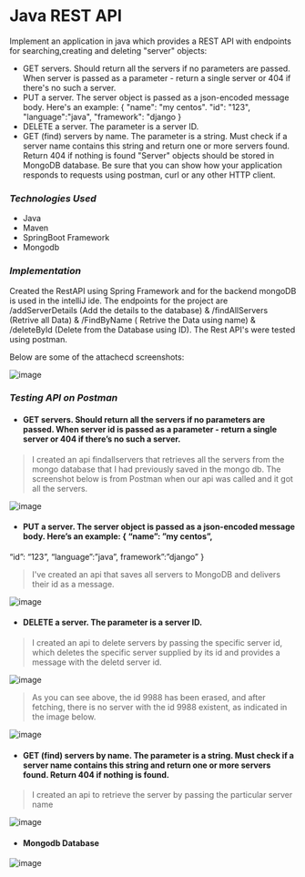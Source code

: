 # Java REST API

Implement an application in java which provides a REST API with endpoints for searching,creating and deleting "server" objects:
* GET servers. Should return all the servers if no parameters are passed. When server is passed as a parameter - return a single server or 404 if there's no such a server.
* PUT a server. The server object is passed as a json-encoded message body. Here's an example:
{
"name": "my centos".
"id": "123",
"language":"java", 
"framework": "django
}
* DELETE a server. The parameter is a server ID.
* GET (find) servers by name. The parameter is a string. Must check if a server name contains this string and return one or more servers found. Return 404 if nothing is found
"Server" objects should be stored in MongoDB database.
Be sure that you can show how your application responds to requests using postman, curl or any other HTTP client.

### ***Technologies Used***
* Java
* Maven
* SpringBoot Framework
* Mongodb

### ***Implementation***

Created the RestAPI using Spring Framework and for the backend mongoDB is used in the intelliJ ide. The endpoints for the project are /addServerDetails (Add the details to the database) & /findAllServers (Retrive all Data) & /FindByName ( Retrive the Data using name) & /deleteById (Delete from the Database using ID). The Rest API's were tested using postman.

Below are some of the attachecd screenshots:

![image](https://user-images.githubusercontent.com/111385394/227761192-aeff2623-7b13-44b0-a6fb-dbfd08cd080f.png)

### ***Testing API on Postman***

* #### GET servers. Should return all the servers if no parameters are passed. When server id is passed as a parameter - return a single server or 404 if there’s no such a server.
> I created an api findallservers that retrieves all the servers from the mongo database that I had previously saved in the mongo db. The screenshot below is from Postman when our api was called and it got all the servers.

![image](https://user-images.githubusercontent.com/111385394/227744720-711b99f3-b1ad-4c55-acc6-ae2b3bedc1e6.png)

* #### PUT a server. The server object is passed as a json-encoded message body. Here’s an example: { “name”: ”my centos”, 
“id”: “123”, 
“language”:”java”, 
framework”:”django” 
}

> I've created an api that saves all servers to MongoDB and delivers their id as a message.

![image](https://user-images.githubusercontent.com/111385394/227744732-bb70f107-12c4-4614-a3bd-afca37c0da3b.png)

* #### DELETE a server. The parameter is a server ID.
> I created an api to delete servers by passing the specific server id, which deletes the specific server supplied by its id and provides a message with the deletd server id.

![image](https://user-images.githubusercontent.com/111385394/227744770-09df2f58-e5b6-4095-b93f-660535f3f01f.png)

> As you can see above, the id 9988 has been erased, and after fetching, there is no server with the id 9988 existent, as indicated in the image below.

![image](https://user-images.githubusercontent.com/111385394/227744935-1e1eb03b-c69c-48c7-94ab-45d63c408860.png)

* #### GET (find) servers by name. The parameter is a string. Must check if a server name contains this string and return one or more servers found. Return 404 if nothing is found.
> I created an api to retrieve the server by passing the particular server name  

![image](https://user-images.githubusercontent.com/111385394/227744783-4338ece2-6b27-4f5c-83de-3b233a61ac9f.png)

* #### Mongodb Database

![image](https://user-images.githubusercontent.com/111385394/227744825-1541795e-483c-4e4c-92cb-c57d0e5b558f.png)

